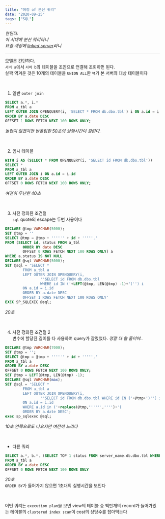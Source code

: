 ```yaml
---
title: "여정 of 분산 쿼리"
date: "2020-09-25"
tags: ["SQL"]
---
```


_안된다._  
_이 시대에 분산 쿼리라니_  
_요즘 세상에 [linked server](https://docs.microsoft.com/en-us/sql/relational-databases/linked-servers/linked-servers-database-engine?view=sql-server-ver15)라니_

---

모델은 간단하다.  
`서버 a`에서 `서버 b`의 테이블을 조인으로 연결해 조회하면 된다.  
살짝 역겨운 것은 10개의 테이블을 `UNION ALL`한 `뷰`가 본 서버의 대상 테이블이다

&nbsp;

1. 일반 `outer join`
```sql
SELECT a.*, i.*
FROM a_tbl a
LEFT OUTER JOIN OPENQUERY(i, 'SELECT * FROM db.dbo.tbl') i ON a.id = i.id
ORDER BY a.date DESC
OFFSET 1 ROWS FETCH NEXT 100 ROWS ONLY;
```
*놀랍지 않겠지만 반올림한 50초의 실행시간이 걸린다.*

&nbsp;

2. 임시 테이블
```sql
WITH i AS (SELECT * FROM OPENQUERY(i, 'SELECT id FROM db.dbo.tbl'))
SELECT *
FROM a_tbl a
LEFT OUTER JOIN i ON a.id = i.id
ORDER BY a.date DESC
OFFSET 0 ROWS FETCH NEXT 100 ROWS ONLY;
```
*여전히 무난한 40초*

&nbsp;

3. 사전 정의된 조건절  
`sql` quote의 escape는 두번 사용이다
```sql
DECLARE @tmp VARCHAR(5000);
SET @tmp = ''
SELECT @tmp = @tmp + '''''' + id + ''''','
FROM (SELECT id, status FROM a_tbl 
        ORDER BY date DESC
        OFFSET 0 ROWS FETCH NEXT 100 ROWS ONLY) a
WHERE a.status IS NOT NULL  
DECLARE @sql VARCHAR(5000);
SET @sql = 'SELECT *
        FROM a_tbl a
        LEFT OUTER JOIN OPENQUERY(i,  
                ''SELECT id FROM db.dbo.tbl
                WHERE id IN ('+LEFT(@tmp, LEN(@tmp) -1)+')'') i
        ON a.id = i.id
        ORDER BY a.date DESC
        OFFSET 1 ROWS FETCH NEXT 100 ROWS ONLY'
EXEC SP_SQLEXEC @sql;
```
*20초*

&nbsp;

4. 사전 정의된 조건절 2  
변수에 할당된 길이를 다 사용하여 query가 잘렸었다. *정말 다 쓸 줄이야..*
```sql
DECLARE @tmp VARCHAR(7000);
SET @tmp = '';
SELECT @tmp = @tmp + '''''' + id + ''''','
FROM a_tbl a
ORDER BY a.date DESC
OFFSET 0 ROWS FETCH NEXT 100 ROWS ONLY;
SET @tmp = LEFT(@tmp, LEN(@tmp) -1);  
DECLARE @sql VARCHAR(max);
SET @sql = 'SELECT *
        FROM a_tbl a
        LEFT OUTER JOIN OPENQUERY(i, 
                ''SELECT id FROM db.dbo.tbl WHERE id IN ('+@tmp+')'') i 
        ON a.id = i.id 
        WHERE a.id in ('+replace(@tmp,'''''','''')+') 
        ORDER BY a.date DESC';
exec sp_sqlexec @sql;
```
*10초 안쪽으로도 나오지만 여전히 느리다*

&nbsp;

- 다른 쿼리  
```sql
SELECT a.*, b.*, (SELECT TOP 1 status FROM server_name.db.dbo.tbl WHERE id = a.id)
FROM a_tbl a
ORDER BY a.date DESC
OFFSET 0 ROWS FETCH NEXT 100 ROWS ONLY
```
*20초*  
`ORDER BY`가 들어가지 않으면 1초대의 실행시간을 보인다

&nbsp;

어떤 쿼리든 `execution plan`을 보면 view의 테이블 중 백만개의 record가 들어가있는 테이블의 `clustered index scan`이 cost의 상당수를 잡아먹는다  
